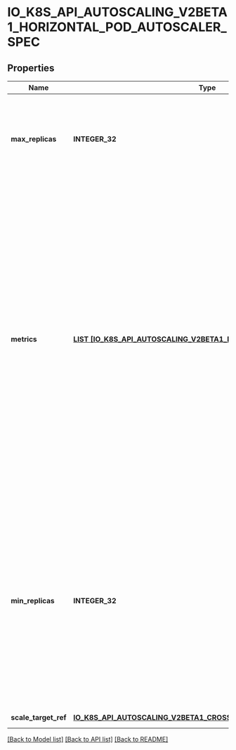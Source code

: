# IO_K8S_API_AUTOSCALING_V2BETA1_HORIZONTAL_POD_AUTOSCALER_SPEC

## Properties
Name | Type | Description | Notes
------------ | ------------- | ------------- | -------------
**max_replicas** | **INTEGER_32** | maxReplicas is the upper limit for the number of replicas to which the autoscaler can scale up. It cannot be less that minReplicas. | [default to null]
**metrics** | [**LIST [IO_K8S_API_AUTOSCALING_V2BETA1_METRIC_SPEC]**](io.k8s.api.autoscaling.v2beta1.MetricSpec.md) | metrics contains the specifications for which to use to calculate the desired replica count (the maximum replica count across all metrics will be used).  The desired replica count is calculated multiplying the ratio between the target value and the current value by the current number of pods.  Ergo, metrics used must decrease as the pod count is increased, and vice-versa.  See the individual metric source types for more information about how each type of metric must respond. | [optional] [default to null]
**min_replicas** | **INTEGER_32** | minReplicas is the lower limit for the number of replicas to which the autoscaler can scale down.  It defaults to 1 pod.  minReplicas is allowed to be 0 if the alpha feature gate HPAScaleToZero is enabled and at least one Object or External metric is configured.  Scaling is active as long as at least one metric value is available. | [optional] [default to null]
**scale_target_ref** | [**IO_K8S_API_AUTOSCALING_V2BETA1_CROSS_VERSION_OBJECT_REFERENCE**](io.k8s.api.autoscaling.v2beta1.CrossVersionObjectReference.md) |  | [default to null]

[[Back to Model list]](../README.md#documentation-for-models) [[Back to API list]](../README.md#documentation-for-api-endpoints) [[Back to README]](../README.md)


